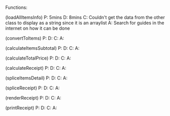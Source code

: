 Functions:

(loadAllItemsInfo)
P: 5mins
D: 8mins
C: Couldn't get the data from the other class to display as a string since it is an arraylist
A: Search for guides in the internet on how it can be done

(convertToItems)
P:
D:
C:
A:

(calculateItemsSubtotal)
P:
D:
C:
A:

(calculateTotalPrice)
P:
D:
C:
A:

(calculateReceipt)
P:
D:
C:
A:

(spliceItemsDetail)
P:
D:
C:
A:

(spliceReceipt)
P:
D:
C:
A:

(renderReceipt)
P:
D:
C:
A:

(printReceipt)
P:
D:
C:
A:

